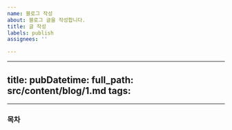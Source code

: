 ```yaml
---
name: 블로그 작성
about: 블로그 글을 작성합니다.
title: 글 작성
labels: publish
assignees: ''

---
```


---
title:
pubDatetime: 
full_path: src/content/blog/1.md
tags: 
  -
---
### 목차
